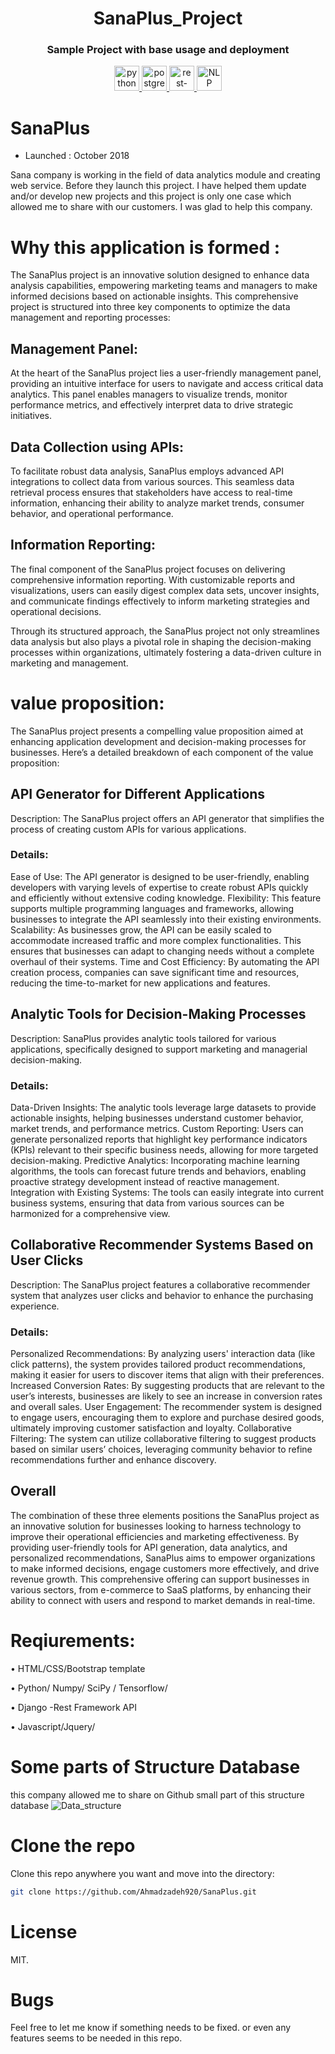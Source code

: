 <div align="center">
<h1 align="center">SanaPlus_Project</h1>
<h3 align="center">Sample Project with base usage and deployment</h3>
</div>
<p align="center">
<a href="https://www.python.org" target="_blank"> <img src="https://raw.githubusercontent.com/devicons/devicon/master/icons/python/python-original.svg" alt="python" width="40" height="40"/> </a>
<a href="https://www.postgresql.org" target="_blank"> <img src="https://raw.githubusercontent.com/devicons/devicon/master/icons/postgresql/postgresql-original-wordmark.svg" alt="postgresql" width="40" height="40"/> </a>
<a href="https://www.django-rest-framework.org/" target="_blank"> <img src="https://img.icons8.com/?size=100&id=79865&format=png&color=000000" alt="rest-framework" width="40" height="40"/> </a>
<a href="https://www.nltk.org/" target="_blank"> <img src="https://github.com/user-attachments/assets/305be1d3-9e01-40a1-b10e-3b8f64deda26" alt="NLP" width="40" height="40"/> </a>




</p>

# SanaPlus 
- Launched : October 2018

Sana company is working in the field of data analytics module and creating web service. Before they launch this project.  I have helped them update and/or develop new projects and this project is only one case which allowed me to share with our customers. I was glad to help this company.

# Why this application is formed :
The SanaPlus project is an innovative solution designed to enhance data analysis capabilities, empowering marketing teams and managers to make informed decisions based on actionable insights. This comprehensive project is structured into three key components to optimize the data management and reporting processes:

## Management Panel:
At the heart of the SanaPlus project lies a user-friendly management panel, providing an intuitive interface for users to navigate and access critical data analytics. This panel enables managers to visualize trends, monitor performance metrics, and effectively interpret data to drive strategic initiatives.

## Data Collection using APIs:
To facilitate robust data analysis, SanaPlus employs advanced API integrations to collect data from various sources. This seamless data retrieval process ensures that stakeholders have access to real-time information, enhancing their ability to analyze market trends, consumer behavior, and operational performance.

## Information Reporting:
The final component of the SanaPlus project focuses on delivering comprehensive information reporting. With customizable reports and visualizations, users can easily digest complex data sets, uncover insights, and communicate findings effectively to inform marketing strategies and operational decisions.

Through its structured approach, the SanaPlus project not only streamlines data analysis but also plays a pivotal role in shaping the decision-making processes within organizations, ultimately fostering a data-driven culture in marketing and management.

# value proposition:
The SanaPlus project presents a compelling value proposition aimed at enhancing application development and decision-making processes for businesses. Here’s a detailed breakdown of each component of the value proposition:

## API Generator for Different Applications
Description: The SanaPlus project offers an API generator that simplifies the process of creating custom APIs for various applications.

### Details:
Ease of Use: The API generator is designed to be user-friendly, enabling developers with varying levels of expertise to create robust APIs quickly and efficiently without extensive coding knowledge.
Flexibility: This feature supports multiple programming languages and frameworks, allowing businesses to integrate the API seamlessly into their existing environments.
Scalability: As businesses grow, the API can be easily scaled to accommodate increased traffic and more complex functionalities. This ensures that businesses can adapt to changing needs without a complete overhaul of their systems.
Time and Cost Efficiency: By automating the API creation process, companies can save significant time and resources, reducing the time-to-market for new applications and features.
## Analytic Tools for Decision-Making Processes
Description: SanaPlus provides analytic tools tailored for various applications, specifically designed to support marketing and managerial decision-making.

### Details:

Data-Driven Insights: The analytic tools leverage large datasets to provide actionable insights, helping businesses understand customer behavior, market trends, and performance metrics.
Custom Reporting: Users can generate personalized reports that highlight key performance indicators (KPIs) relevant to their specific business needs, allowing for more targeted decision-making.
Predictive Analytics: Incorporating machine learning algorithms, the tools can forecast future trends and behaviors, enabling proactive strategy development instead of reactive management.
Integration with Existing Systems: The tools can easily integrate into current business systems, ensuring that data from various sources can be harmonized for a comprehensive view.
## Collaborative Recommender Systems Based on User Clicks
Description: The SanaPlus project features a collaborative recommender system that analyzes user clicks and behavior to enhance the purchasing experience.

### Details:

Personalized Recommendations: By analyzing users' interaction data (like click patterns), the system provides tailored product recommendations, making it easier for users to discover items that align with their preferences.
Increased Conversion Rates: By suggesting products that are relevant to the user’s interests, businesses are likely to see an increase in conversion rates and overall sales.
User Engagement: The recommender system is designed to engage users, encouraging them to explore and purchase desired goods, ultimately improving customer satisfaction and loyalty.
Collaborative Filtering: The system can utilize collaborative filtering to suggest products based on similar users’ choices, leveraging community behavior to refine recommendations further and enhance discovery.
## Overall
The combination of these three elements positions the SanaPlus project as an innovative solution for businesses looking to harness technology to improve their operational efficiencies and marketing effectiveness. By providing user-friendly tools for API generation, data analytics, and personalized recommendations, SanaPlus aims to empower organizations to make informed decisions, engage customers more effectively, and drive revenue growth. This comprehensive offering can support businesses in various sectors, from e-commerce to SaaS platforms, by enhancing their ability to connect with users and respond to market demands in real-time.


# Reqiurements:
•	HTML/CSS/Bootstrap template

•	Python/ Numpy/ SciPy / Tensorflow/

•	Django -Rest Framework API

•	Javascript/Jquery/ 

# Some parts of Structure Database
this company allowed me to share on Github small part of this structure database 
<img src="data_structure.png" alt="Data_structure">

# Clone the repo
Clone this repo anywhere you want and move into the directory:
```bash
git clone https://github.com/Ahmadzadeh920/SanaPlus.git
```

# License
MIT.


# Bugs
Feel free to let me know if something needs to be fixed. or even any features seems to be needed in this repo.




